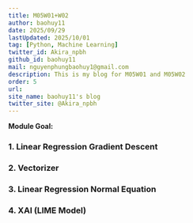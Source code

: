 ```yaml
---
title: M05W01+W02
author: baohuy11
date: 2025/09/29
lastUpdated: 2025/10/01
tag: [Python, Machine Learning]
twitter_id: Akira_npbh
github_id: baohuy11
mail: nguyenphungbaohuy1@gmail.com
description: This is my blog for M05W01 and M05W02
order: 5
url: 
site_name: baohuy11's blog
twitter_site: @Akira_npbh
---
```





**Module Goal:** 



### **1. Linear Regression Gradient Descent** 



### **2. Vectorizer** 



### **3. Linear Regression Normal Equation** 



### **4. XAI (LIME Model)** 
